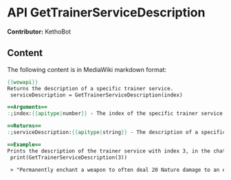 # API GetTrainerServiceDescription

**Contributor:** KethoBot

## Content

The following content is in MediaWiki markdown format:

```mediawiki
{{wowapi}}
Returns the description of a specific trainer service.
 serviceDescription = GetTrainerServiceDescription(index)

==Arguments==
:;index:{{apitype|number}} - The index of the specific trainer service.

==Returns==
:;serviceDescription:{{apitype|string}} - The description of a specific trainer service. Not readily available on function call, see [[SpellMixin#ContinueOnSpellLoad|SpellMixin:ContinueOnSpellLoad]].

==Example==
Prints the description of the trainer service with index 3, in the chatwindow
 print(GetTrainerServiceDescription(3))

 > "Permanently enchant a weapon to often deal 20 Nature damage to an enemy damaged by your spells or struck by your melee attacks. Cannot be applied to items higher than level 136."
```